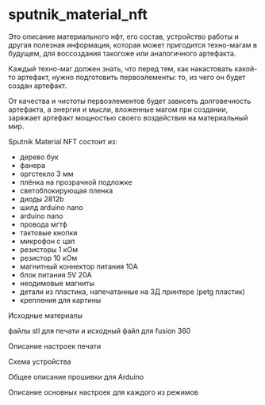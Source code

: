 # sputnik_material_nft

Это описание материального нфт, его состав, устройство работы и другая полезная информация, которая может пригодится техно-магам в будущем, для воссоздания такогоже или аналогичного артефакта.

Каждый техно-маг должен знать, что перед тем, как накастовать какой-то артефакт, нужно подготовить первоэлементы: то, из чего он будет создан артефакт. 

От качества и чистоты первоэлементов будет зависеть долговечность артефакта, а энергия и мысли, вложенные магом при создании, заряжает артефакт мощностью своего воздействия на материальный мир. 

Sputnik Material NFT состоит из:

- дерево бук
- фанера
- оргстекло 3 мм
- плёнка на прозрачной подложке
- светоблокирующая пленка
- диоды 2812b
- шилд arduino nano
- arduino nano
- провода мгтф
- тактовые кнопки
- микрофон с цап
- резисторы 1 кОм
- резистор 10 кОм
- магнитный коннектор питания 10А
- блок питания 5V 20A
- неодимовые магниты
- детали из пластика, напечатанные на 3Д принтере (petg пластик)
- крепления для картины

Исходные материалы

файлы stl для печати и исходный файл для fusion 360

Описание настроек печати

Схема устройства

Общее описание прошивки для Arduino

Описание основных настроек для каждого из режимов
